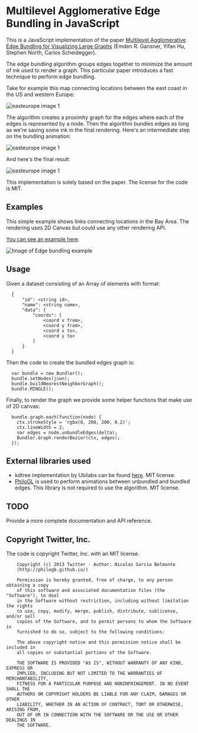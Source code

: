 # Multilevel Agglomerative Edge Bundling in JavaScript

This is a JavaScript implementation of the paper [Multilevel Agglomerative Edge Bundling
for Visualizing Large Graphs](http://www2.research.att.com/~yifanhu/PUB/edge_bundling.pdf)
 (Emden R. Gansner, Yifan Hu, Stephen North, Carlos Scheidegger).

The edge bundling algorithm groups edges together to minimize the amount of
ink used to render a graph. This particular paper introduces a fast
technique to perform edge bundling.

Take for example this map connecting locations between the east coast in
the US and western Europe:

![easteurope image 1](https://raw.github.com/philogb/mingle/master/img/easteurope1.png)

The algorithm creates a proximity graph for the edges where each of the
edges is represented by a node. Then the algorithm bundles edges as long
as we're saving some ink in the final rendering. Here's an intermediate
step on the bundling animation:

![easteurope image 1](https://raw.github.com/philogb/mingle/master/img/easteurope2.png)

And here's the final result:

![easteurope image 1](https://raw.github.com/philogb/mingle/master/img/easteurope3.png)


This implementation is solely based on the paper. The license for the code is MIT.

## Examples

This simple example shows links connecting locations in the Bay Area.
The rendering uses 2D Canvas but
could use any other rendering API.

[You can see an example here](http://philogb.github.io/mingle/examples/sf).

![Image of Edge bundling example](https://raw.github.com/philogb/mingle/master/img/sfcommute.png)

## Usage

Given a dataset consisting of an Array of elements with format:

      {
          "id": <string id>,
          "name": <string name>,
          "data": {
              "coords": [
                  <coord x from>,
                  <coord y from>,
                  <coord x to>,
                  <coord y to>
              ]
          }
      }

Then the code to create the bundled edges graph is:

      var bundle = new Bundler();
      bundle.setNodes(json);
      bundle.buildNearestNeighborGraph();
      bundle.MINGLE();

Finally, to render the graph we provide some helper functions that make
use of 2D canvas:

      bundle.graph.each(function(node) {
        ctx.strokeStyle = 'rgba(0, 200, 200, 0.2)';
        ctx.lineWidth = 2;
        var edges = node.unbundleEdges(delta);
        Bundler.Graph.renderBezier(ctx, edges);
      });



## External libraries used

 * kdtree implementation by Ubilabs can be found [here](https://github.com/ubilabs/kd-tree-javascript).
MIT license.
 * [PhiloGL](http://senchalabs.org/philogl) is used to perform
   animations between unbundled and bundled edges. This library is not
required to use the algorithm. MIT license.

## TODO

Provide a more complete documentation and API reference.

## Copyright Twitter, Inc.

The code is copyright Twitter, Inc. with an MIT license.

        Copyright (c) 2013 Twitter - Author: Nicolas Garcia Belmonte
        (http://philogb.github.io/)

        Permission is hereby granted, free of charge, to any person obtaining a copy
        of this software and associated documentation files (the "Software"), to deal
        in the Software without restriction, including without limitation the rights
        to use, copy, modify, merge, publish, distribute, sublicense, and/or sell
        copies of the Software, and to permit persons to whom the Software is
        furnished to do so, subject to the following conditions:

        The above copyright notice and this permission notice shall be included in
        all copies or substantial portions of the Software.

        THE SOFTWARE IS PROVIDED "AS IS", WITHOUT WARRANTY OF ANY KIND, EXPRESS OR
        IMPLIED, INCLUDING BUT NOT LIMITED TO THE WARRANTIES OF MERCHANTABILITY,
        FITNESS FOR A PARTICULAR PURPOSE AND NONINFRINGEMENT. IN NO EVENT SHALL THE
        AUTHORS OR COPYRIGHT HOLDERS BE LIABLE FOR ANY CLAIM, DAMAGES OR OTHER
        LIABILITY, WHETHER IN AN ACTION OF CONTRACT, TORT OR OTHERWISE, ARISING FROM,
        OUT OF OR IN CONNECTION WITH THE SOFTWARE OR THE USE OR OTHER DEALINGS IN
        THE SOFTWARE.

